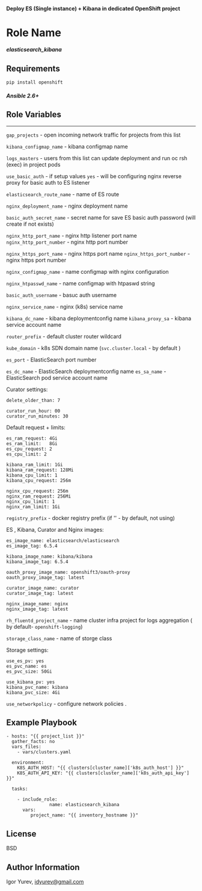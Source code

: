 
#### Deploy ES (Single instance) + Kibana in dedicated OpenShift project   


Role Name
=========

##### elasticsearch_kibana

Requirements
------------

```pip install openshift``` 
 
##### Ansible 2.6+

Role Variables
--------------

---
```gap_projects``` - open incoming network traffic for projects from this list 

```kibana_configmap_name``` - kibana configmap name 

``logs_masters`` - users from this list can update deployment and run oc rsh (exec) in project pods  

```use_basic_auth``` - if setup values ```yes``` - will be configuring nginx reverse proxy for basic auth to ES listener  

```elasticsearch_route_name``` - name of ES route 

```nginx_deployment_name```   - nginx deployment name 

```basic_auth_secret_name``` - secret name for save ES basic auth password (will create if not exists) 

```nginx_http_port_name``` - nginx http listener port name 
```nginx_http_port_number``` -  nginx http port number 

```nginx_https_port_name``` - nginx https port name 
```nginx_https_port_number``` - nginx https port number 

```nginx_configmap_name``` - name configmap with nginx configuration

```nginx_htpasswd_name```  - name configmap with htpaswd string

```basic_auth_username```  - basuc auth username 

```nginx_service_name``` - nginx (k8s) service name 
 
```kibana_dc_name``` - kibana deploymentconfig name 
```kibana_proxy_sa``` - kibana service account name 

```router_prefix``` - default cluster router wildcard 

```kube_domain``` - k8s SDN domain name (```svc.cluster.local``` - by default )

```es_port``` - ElasticSearch port number 

```es_dc_name``` - ElasticSearch deploymentconfig name 
```es_sa_name``` - ElasticSearch pod service account name 

Curator settings:
 
```
delete_older_than: 7

curator_run_hour: 00
curator_run_minutes: 30
```

Default request + limits:
```
es_ram_request: 4Gi
es_ram_limit:   8Gi
es_cpu_request: 2
es_cpu_limit: 2

kibana_ram_limit: 1Gi
kibana_ram_request: 128Mi
kibana_cpu_limit: 1
kibana_cpu_request: 256m

nginx_cpu_request: 256m
nginx_ram_request: 256Mi
nginx_cpu_limit: 1
nginx_ram_limit: 1Gi
```


```registry_prefix``` - docker registry prefix (if '' - by default, not using)


ES , Kibana, Curator and Nginx images:

```
es_image_name: elasticsearch/elasticsearch
es_image_tag: 6.5.4

kibana_image_name: kibana/kibana
kibana_image_tag: 6.5.4

oauth_proxy_image_name: openshift3/oauth-proxy
oauth_proxy_image_tag: latest

curator_image_name: curator
curator_image_tag: latest

nginx_image_name: nginx
nginx_image_tag: latest
```


```rh_fluentd_project_name``` - name cluster infra project for logs aggregation ( by default- ```openshift-logging```)

```storage_class_name``` -  name of storge class

Storage settings:

```
use_es_pv: yes
es_pvc_name: es
es_pvc_size: 50Gi

use_kibana_pv: yes
kibana_pvc_name: kibana
kibana_pvc_size: 4Gi
```


```use_networkpolicy``` - configure network policies .






Example Playbook
----------------

```
- hosts: "{{ project_list }}"
  gather_facts: no
  vars_files:
    - vars/clusters.yaml

  environment:
    K8S_AUTH_HOST: "{{ clusters[cluster_name]['k8s_auth_host'] }}"
    K8S_AUTH_API_KEY: "{{ clusters[cluster_name]['k8s_auth_api_key'] }}"

  tasks:

    - include_role:
                name: elasticsearch_kibana
      vars:
         project_name: "{{ inventory_hostname }}"

```




License
-------

BSD

Author Information
------------------

Igor Yurev, idyurev@gmail.com
